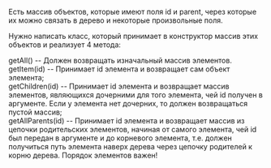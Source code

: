 Есть массив объектов, которые имеют поля id и parent, через которые их можно связать в дерево и некоторые произвольные поля.    

Нужно написать класс, который принимает в конструктор массив этих объектов и реализует 4 метода:    

getAll() -- Должен возвращать изначальный массив элементов.    
getItem(id) -- Принимает id элемента и возвращает сам объект элемента;    
getChildren(id) -- Принимает id элемента и возвращает массив элементов, являющихся дочерними для того элемента, чей id получен в аргументе. Если у элемента нет дочерних, то должен возвращаться пустой массив;    
getAllParents(id) -- Принимает id элемента и возвращает массив из цепочки родительских элементов, начиная от самого элемента, чей id был передан в аргументе и до корневого элемента, т.е. должен получиться путь элемента наверх дерева через цепочку родителей к корню дерева. Порядок элементов важен!     
